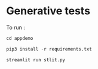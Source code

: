 # Generative tests

To run :

```python
cd appdemo

pip3 install -r requirements.txt

streamlit run stlit.py
```


